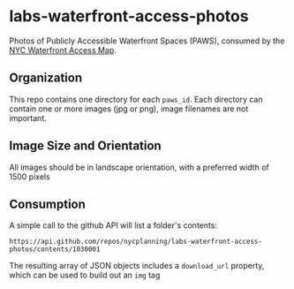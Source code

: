 # labs-waterfront-access-photos
Photos of Publicly Accessible Waterfront Spaces (PAWS), consumed by the [NYC Waterfront Access Map](https://github.com/NYCPlanning/labs-waterfront-access).

## Organization
This repo contains one directory for each `paws_id`. Each directory can contain one or more images (jpg or png), image filenames are not important.

## Image Size and Orientation
All images should be in landscape orientation, with a preferred width of 1500 pixels

## Consumption
A simple call to the github API will list a folder's contents:

`https://api.github.com/repos/nycplanning/labs-waterfront-access-photos/contents/1030001`

The resulting array of JSON objects includes a `download_url` property, which can be used to build out an `img` tag
